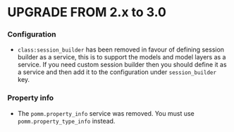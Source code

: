 UPGRADE FROM 2.x to 3.0
=======================

### Configuration

 * `class:session_builder` has been removed in favour of defining session builder as a service, this is to support the
  models and model layers as a service.
  If you need custom session builder then you should define it as a service and then add it to the configuration under
  `session_builder` key.

### Property info

* The `pomm.property_info` service was removed. You must use
  `pomm.property_type_info` instead.
